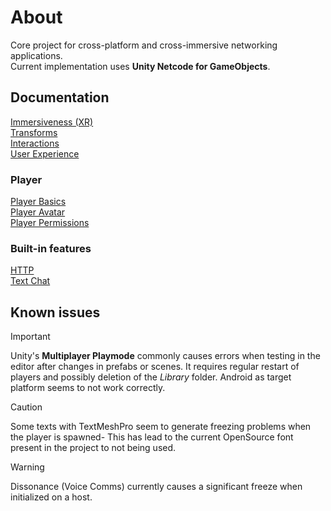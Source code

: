 # About
Core project for cross-platform and cross-immersive networking applications.\
Current implementation uses **Unity Netcode for GameObjects**.

## Documentation
[Immersiveness (XR)](docs/Immersiveness.md)\
[Transforms](docs/Transforms.md)\
[Interactions](docs/Interactions.md)\
[User Experience](docs/UX.md)
### Player
[Player Basics](docs/PlayerBasics.md)\
[Player Avatar](docs/PlayerAvatar.md)\
[Player Permissions](docs/PlayerPermissions.md)
### Built-in features
[HTTP](docs/Http.md)\
[Text Chat](docs/TextChat.md)

## Known issues
> [!IMPORTANT]
> Unity's **Multiplayer Playmode** commonly causes errors when testing in the editor after changes in prefabs or scenes. It requires regular restart of players and possibly deletion of the *Library* folder. Android as target platform seems to not work correctly.

> [!CAUTION]
> Some texts with TextMeshPro seem to generate freezing problems when the player is spawned- This has lead to the current OpenSource font present in the project to not being used.

> [!WARNING]
> Dissonance (Voice Comms) currently causes a significant freeze when initialized on a host.

